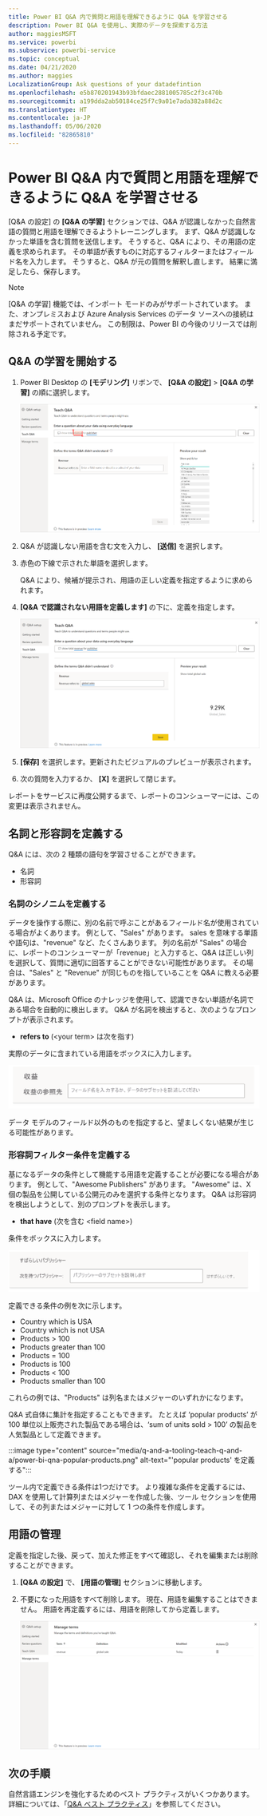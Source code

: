 ```yaml
---
title: Power BI Q&A 内で質問と用語を理解できるように Q&A を学習させる
description: Power BI Q&A を使用し、実際のデータを探索する方法
author: maggiesMSFT
ms.service: powerbi
ms.subservice: powerbi-service
ms.topic: conceptual
ms.date: 04/21/2020
ms.author: maggies
LocalizationGroup: Ask questions of your datadefintion
ms.openlocfilehash: e5b870201943b93bfdaec2881005785c2f3c470b
ms.sourcegitcommit: a199dda2ab50184ce25f7c9a01e7ada382a88d2c
ms.translationtype: HT
ms.contentlocale: ja-JP
ms.lasthandoff: 05/06/2020
ms.locfileid: "82865810"
---
```

# <a name="teach-qa-to-understand-questions-and-terms-in-power-bi-qa"></a>Power BI Q&A 内で質問と用語を理解できるように Q&A を学習させる

[Q&A の設定] の **[Q&A の学習]** セクションでは、Q&A が認識しなかった自然言語の質問と用語を理解できるようトレーニングします。 まず、Q&A が認識しなかった単語を含む質問を送信します。 そうすると、Q&A により、その用語の定義を求められます。 その単語が表すものに対応するフィルターまたはフィールド名を入力します。 そうすると、Q&A が元の質問を解釈し直します。 結果に満足したら、保存します。

> [!NOTE]
> [Q&A の学習] 機能では、インポート モードのみがサポートされています。 また、オンプレミスおよび Azure Analysis Services のデータ ソースへの接続はまだサポートされていません。 この制限は、Power BI の今後のリリースでは削除される予定です。

## <a name="start-to-teach-qa"></a>Q&A の学習を開始する

1. Power BI Desktop の **[モデリング]** リボンで、 **[Q&A の設定]**  >  **[Q&A の学習]** の順に選択します。

    ![[Q&A の学習]、シノニム、赤](media/q-and-a-tooling-teach-q-and-a/qna-tooling-teach-synonym-red.png)

2. Q&A が認識しない用語を含む文を入力し、 **[送信]** を選択します。

3. 赤色の下線で示された単語を選択します。 

    Q&A により、候補が提示され、用語の正しい定義を指定するように求められます。 
    
3. **[Q&A で認識されない用語を定義します]** の下に、定義を指定します。

    ![[Q&A の学習]、シノニム、プレビュー](media/q-and-a-tooling-teach-q-and-a/qna-tooling-teach-fixpreview.png)

4. **[保存]** を選択します。更新されたビジュアルのプレビューが表示されます。

5. 次の質問を入力するか、 **[X]** を選択して閉じます。

レポートをサービスに再度公開するまで、レポートのコンシューマーには、この変更は表示されません。

## <a name="define-nouns-and-adjectives"></a>名詞と形容詞を定義する

Q&A には、次の 2 種類の語句を学習させることができます。

- 名詞
- 形容詞

### <a name="define-a-noun-synonym"></a>名詞のシノニムを定義する

データを操作する際に、別の名前で呼ぶことがあるフィールド名が使用されている場合がよくあります。 例として、"Sales" があります。 sales を意味する単語や語句は、"revenue" など、たくさんあります。 列の名前が "Sales" の場合に、レポートのコンシューマーが「revenue」と入力すると、Q&A は正しい列を選択して、質問に適切に回答することができない可能性があります。 その場合は、"Sales" と "Revenue" が同じものを指していることを Q&A に教える必要があります。

Q&A は、Microsoft Office のナレッジを使用して、認識できない単語が名詞である場合を自動的に検出します。 Q&A が名詞を検出すると、次のようなプロンプトが表示されます。

- <your term> **refers to** (&lt;your term&gt; は次を指す) 

実際のデータに含まれている用語をボックスに入力します。

![[Q&A の学習]、シノニム、プロンプト](media/q-and-a-tooling-teach-q-and-a/qna-tooling-synonym-prompt.png)

データ モデルのフィールド以外のものを指定すると、望ましくない結果が生じる可能性があります。

### <a name="define-an-adjective-filter-condition"></a>形容詞フィルター条件を定義する

基になるデータの条件として機能する用語を定義することが必要になる場合があります。 例として、"Awesome Publishers" があります。 "Awesome" は、X 個の製品を公開している公開元のみを選択する条件となります。 Q&A は形容詞を検出しようとして、別のプロンプトを表示します。

- <field name> **that have** (次を含む &lt;field name&gt;)  

条件をボックスに入力します。

![[Q&A の学習]、シノニム、プロンプト](media/q-and-a-tooling-teach-q-and-a/qna-tooling-adjectives.png)

定義できる条件の例を次に示します。

- Country which is USA
- Country which is not USA
- Products > 100
- Products greater than 100
- Products = 100
- Products is 100
- Products < 100
- Products smaller than 100

これらの例では、"Products" は列名またはメジャーのいずれかになります。 

Q&A 式自体に集計を指定することもできます。 たとえば ‘popular products’ が 100 単位以上販売された製品である場合は、‘sum of units sold > 100’ の製品を人気製品として定義できます。  

:::image type="content" source="media/q-and-a-tooling-teach-q-and-a/power-bi-qna-popular-products.png" alt-text="'popular products' を定義する":::

ツール内で定義できる条件は1つだけです。 より複雑な条件を定義するには、DAX を使用して計算列またはメジャーを作成した後、ツール セクションを使用して、その列またはメジャーに対して 1 つの条件を作成します。

## <a name="manage-terms"></a>用語の管理

定義を指定した後、戻って、加えた修正をすべて確認し、それを編集または削除することができます。 

1. **[Q&A の設定]** で、 **[用語の管理]** セクションに移動します。

2. 不要になった用語をすべて削除します。 現在、用語を編集することはできません。 用語を再定義するには、用語を削除してから定義します。

    ![Q&A の [用語の管理]](media/q-and-a-tooling-teach-q-and-a/qna-manage-terms.png)

## <a name="next-steps"></a>次の手順

自然言語エンジンを強化するためのベスト プラクティスがいくつかあります。 詳細については、「[Q&A ベスト プラクティス](q-and-a-best-practices.md)」を参照してください。
